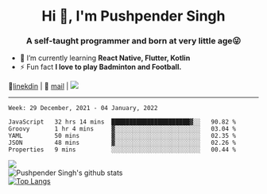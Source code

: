 <h1 align="center">Hi 👋, I'm Pushpender Singh</h1>
<h3 align="center">A self-taught programmer and born at very little age😜</h3>

- 🌱 I’m currently learning **React Native, Flutter, Kotlin**
- ⚡ Fun fact **I love to play Badminton and Football.**

👔[linekdin](https://www.linkedin.com/in/pushpender-singh-240061202/) | 📧 [mail](mailto:pushpendersingh@p2devs.com) | ![](https://komarev.com/ghpvc/?username=pushpender-singh-ap&color=blue)


---

<!--START_SECTION:waka-->
```text
Week: 29 December, 2021 - 04 January, 2022

JavaScript   32 hrs 14 mins  ██████████████████████▓░░   90.82 % 
Groovy       1 hr 4 mins     ▓░░░░░░░░░░░░░░░░░░░░░░░░   03.04 % 
YAML         50 mins         ▓░░░░░░░░░░░░░░░░░░░░░░░░   02.35 % 
JSON         48 mins         ▓░░░░░░░░░░░░░░░░░░░░░░░░   02.26 % 
Properties   9 mins          ░░░░░░░░░░░░░░░░░░░░░░░░░   00.44 % 
```
<!--END_SECTION:waka-->

<img align="left" src="https://github-readme-streak-stats.herokuapp.com/?user=pushpender-singh-ap&theme=dark" /></br>
![Pushpender Singh's github stats](https://github-readme-stats.vercel.app/api?username=pushpender-singh-ap&show_icons=true&theme=radical&count_private=true)</br>
[![Top Langs](https://github-readme-stats.vercel.app/api/top-langs/?username=pushpender-singh-ap&theme=radical)](https://github.com/pushpender-singh-ap/github-readme-stats)
